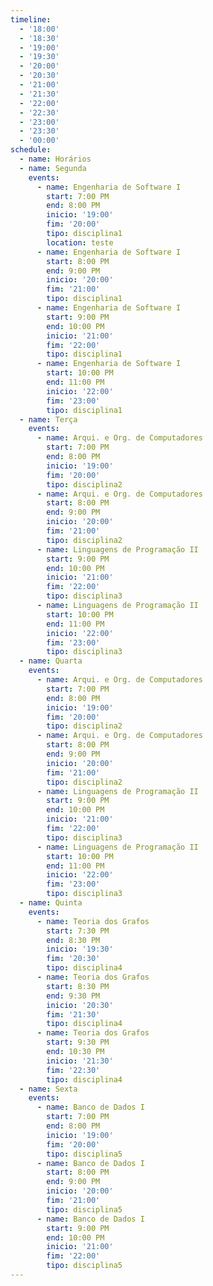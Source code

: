 ```yaml
---
timeline:
  - '18:00'
  - '18:30'
  - '19:00'
  - '19:30'
  - '20:00'
  - '20:30'
  - '21:00'
  - '21:30'
  - '22:00'
  - '22:30'
  - '23:00'
  - '23:30'
  - '00:00'
schedule:
  - name: Horários
  - name: Segunda
    events:
      - name: Engenharia de Software I
        start: 7:00 PM
        end: 8:00 PM
        inicio: '19:00'
        fim: '20:00'
        tipo: disciplina1
        location: teste
      - name: Engenharia de Software I
        start: 8:00 PM
        end: 9:00 PM
        inicio: '20:00'
        fim: '21:00'
        tipo: disciplina1
      - name: Engenharia de Software I
        start: 9:00 PM
        end: 10:00 PM
        inicio: '21:00'
        fim: '22:00'
        tipo: disciplina1
      - name: Engenharia de Software I
        start: 10:00 PM
        end: 11:00 PM
        inicio: '22:00'
        fim: '23:00'
        tipo: disciplina1
  - name: Terça
    events:
      - name: Arqui. e Org. de Computadores
        start: 7:00 PM
        end: 8:00 PM
        inicio: '19:00'
        fim: '20:00'
        tipo: disciplina2
      - name: Arqui. e Org. de Computadores
        start: 8:00 PM
        end: 9:00 PM
        inicio: '20:00'
        fim: '21:00'
        tipo: disciplina2
      - name: Linguagens de Programação II
        start: 9:00 PM
        end: 10:00 PM
        inicio: '21:00'
        fim: '22:00'
        tipo: disciplina3
      - name: Linguagens de Programação II
        start: 10:00 PM
        end: 11:00 PM
        inicio: '22:00'
        fim: '23:00'
        tipo: disciplina3
  - name: Quarta
    events:
      - name: Arqui. e Org. de Computadores
        start: 7:00 PM
        end: 8:00 PM
        inicio: '19:00'
        fim: '20:00'
        tipo: disciplina2
      - name: Arqui. e Org. de Computadores
        start: 8:00 PM
        end: 9:00 PM
        inicio: '20:00'
        fim: '21:00'
        tipo: disciplina2
      - name: Linguagens de Programação II
        start: 9:00 PM
        end: 10:00 PM
        inicio: '21:00'
        fim: '22:00'
        tipo: disciplina3
      - name: Linguagens de Programação II
        start: 10:00 PM
        end: 11:00 PM
        inicio: '22:00'
        fim: '23:00'
        tipo: disciplina3
  - name: Quinta
    events:
      - name: Teoria dos Grafos
        start: 7:30 PM
        end: 8:30 PM
        inicio: '19:30'
        fim: '20:30'
        tipo: disciplina4
      - name: Teoria dos Grafos
        start: 8:30 PM
        end: 9:30 PM
        inicio: '20:30'
        fim: '21:30'
        tipo: disciplina4
      - name: Teoria dos Grafos
        start: 9:30 PM
        end: 10:30 PM
        inicio: '21:30'
        fim: '22:30'
        tipo: disciplina4
  - name: Sexta
    events:
      - name: Banco de Dados I
        start: 7:00 PM
        end: 8:00 PM
        inicio: '19:00'
        fim: '20:00'
        tipo: disciplina5
      - name: Banco de Dados I
        start: 8:00 PM
        end: 9:00 PM
        inicio: '20:00'
        fim: '21:00'
        tipo: disciplina5
      - name: Banco de Dados I
        start: 9:00 PM
        end: 10:00 PM
        inicio: '21:00'
        fim: '22:00'
        tipo: disciplina5
---
```

